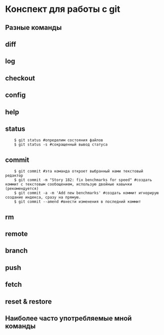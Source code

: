 # Конспект для работы с git

## Разные команды

## diff

## log

## checkout

## config

## help

## status
        $ git status #определим состояния файлов
        $ git status -s #сокращенный вывод статуса
## commit
        $ git commit #эта команда откроет выбранный нами текстовый редактор
        $ git commit -m "Story 182: fix benchmarks for speed" #создать коммит с текстовым сообощением, использую двойные кавычки (рекомендуется)
        $ git commit -a -m 'Add new benchmarks' #создать коммит игнорирую создание индекса, сразу на прямую.
        $ git commit --amend #внести изменения в последний коммит
## rm

## remote

## branch

## push

## fetch

## reset & restore

## Наиболее часто употребляемые мной команды